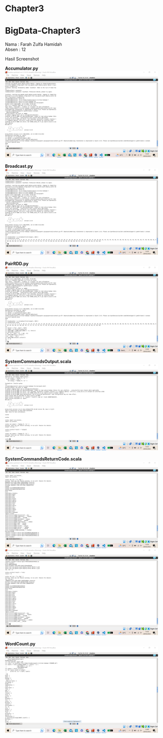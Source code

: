 # Chapter3
# BigData-Chapter3
Nama  : Farah Zulfa Hamidah</br>
Absen : 12</br>

Hasil Screenshot </br>

**Accumulator.py**
![Screenshot](images/img1.png) </br>
</br>
**Broadcast.py**
![Screenshot](images/img2.png) </br>
</br>
**PairRDD.py**
![Screenshot](images/img3.png) </br>
</br>
**SystemCommandsOutput.scala**
![Screenshot](images/img4.png) </br>
</br>
**SystemCommandsReturnCode.scala**
![Screenshot](images/img5.png) </br>
![Screenshot](images/img6.png) </br>
</br>
**WordCount.py**
![Screenshot](images/img7.png) </br>
